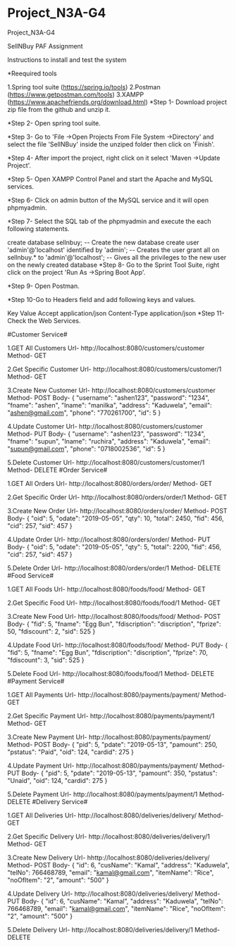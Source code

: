 # Project_N3A-G4
Project_N3A-G4


SellNBuy
PAF Assignment

Instructions to install and test the system

*Reequired tools

1.Spring tool suite (https://spring.io/tools)
2.Postman (https://www.getpostman.com/tools)
3.XAMPP (https://www.apachefriends.org/download.html)
*Step 1- Download project zip file from the github and unzip it.

*Step 2- Open spring tool suite.

*Step 3- Go to 'File ->Open Projects From File System ->Directory' and select the file 'SellNBuy' inside the unziped folder then click on 'Finish'.

*Step 4- After import the project, right click on it select 'Maven ->Update Project'.

*Step 5- Open XAMPP Control Panel and start the Apache and MySQL services.

*Step 6- Click on admin button of the MySQL service and it will open phpmyadmin.

*Step 7- Select the SQL tab of the phpmyadmin and execute the each following statements.

 create database sellnbuy; -- Create the new database
 create user 'admin'@'localhost' identified by 'admin'; -- Creates the user
 grant all on sellnbuy.* to 'admin'@'localhost'; -- Gives all the privileges to the new user on the newly created database
*Step 8- Go to the Sprint Tool Suite, right click on the project 'Run As ->Spring Boot App'.

*Step 9- Open Postman.

*Step 10-Go to Headers field and add following keys and values.

  Key		  Value
  Accept         application/json
  Content-Type   application/json
*Step 11-Check the Web Services.

#Customer Service#

1.GET All Customers
Url- http://localhost:8080/customers/customer
Method- GET

2.Get Specific Customer
Url- http://localhost:8080/customers/customer/1
Method- GET	

3.Create New Customer
Url- http://localhost:8080/customers/customer
Method- POST
Body- {
"username": "ashen123",
"password": "1234",
"fname": "ashen",
"lname": "manilka",
"address": "Kaduwela",
"email": "ashen@gmail.com",
"phone": "770261700",
"id": 5
}

4.Update Customer
Url- http://localhost:8080/customers/customer
Method- PUT
Body- {
"username": "ashen123",
"password": "1234",
"fname": "supun",
"lname": "ruchira",
"address": "Kaduwela",
"email": "supun@gmail.com",
"phone": "0718002536",
"id": 5
}


5.Delete Customer
Url- http://localhost:8080/customers/customer/1
Method- DELETE
#Order Service#

1.GET All Orders
Url- http://localhost:8080/orders/order/
Method- GET

2.Get Specific Order
Url- http://localhost:8080/orders/order/1
Method- GET	

3.Create New Order
Url- http://localhost:8080/orders/order/
Method- POST
Body- {
"oid": 5,
"odate": "2019-05-05",
"qty": 10,
"total": 2450,
"fid": 456,
"cid": 257,
"sid": 457
}


4.Update Order
Url- http://localhost:8080/orders/order/
Method- PUT
Body- {
"oid": 5,
"odate": "2019-05-05",
"qty": 5,
"total": 2200,
"fid": 456,
"cid": 257,
"sid": 457
}



5.Delete Order
Url- http://localhost:8080/orders/order/1
Method- DELETE
#Food Service#

1.GET All Foods
Url- http://localhost:8080/foods/food/
Method- GET

2.Get Specific Food
Url- http://localhost:8080/foods/food/1
Method- GET	

3.Create New Food
Url- http://localhost:8080/foods/food/
Method- POST
Body- {
"fid": 5,
"fname": "Egg Bun",
"fdiscription": "discription",
"fprize": 50,
"fdiscount": 2,
"sid": 525
}


4.Update Food
Url- http://localhost:8080/foods/food/
Method- PUT
Body- {
"fid": 5,
"fname": "Egg Bun",
"fdiscription": "discription",
"fprize": 70,
"fdiscount": 3,
"sid": 525
}



5.Delete Food
Url- http://localhost:8080/foods/food/1
Method- DELETE
#Payment Service#

1.GET All Payments
Url- http://localhost:8080/payments/payment/
Method- GET

2.Get Specific Payment
Url- http://localhost:8080/payments/payment/1
Method- GET	

3.Create New Payment
Url- http://localhost:8080/payments/payment/
Method- POST
Body- {
"pid": 5,
"pdate": "2019-05-13",
"pamount": 250,
"pstatus": "Paid",
"oid": 124,
"cardid": 275
}


4.Update Payment
Url- http://localhost:8080/payments/payment/
Method- PUT
Body- {
"pid": 5,
"pdate": "2019-05-13",
"pamount": 350,
"pstatus": "Unaid",
"oid": 124,
"cardid": 275
}



5.Delete Payment
Url- http://localhost:8080/payments/payment/1
Method- DELETE
#Delivery Service#

1.GET All Deliveries
Url- http://localhost:8080/deliveries/delivery/
Method- GET

2.Get Specific Delivery
Url- http://localhost:8080/deliveries/delivery/1
Method- GET	

3.Create New Delivery
Url- hhttp://localhost:8080/deliveries/delivery/
Method- POST
Body- {
"id": 6,
"cusName": "Kamal",
"address": "Kaduwela",
"telNo": 766468789,
"email": "kamal@gmail.com",
"itemName": "Rice",
"noOfItem": "2",
"amount": "500"
}


4.Update Delivery
Url- http://localhost:8080/deliveries/delivery/
Method- PUT
Body- {
"id": 6,
"cusName": "Kamal",
"address": "Kaduwela",
"telNo": 766468789,
"email": "kamal@gmail.com",
"itemName": "Rice",
"noOfItem": "2",
"amount": "500"
}



5.Delete Delivery
Url- http://localhost:8080/deliveries/delivery/1
Method- DELETE
